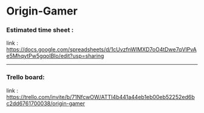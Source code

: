 # Origin-Gamer



### Estimated time sheet :
link : https://docs.google.com/spreadsheets/d/1cUvzfnWlMXD7oO4tDwe7qVlPvAe5MhqytPw5gqoIBlo/edit?usp=sharing

-----------------------

### Trello board:
link : https://trello.com/invite/b/71NfcwOW/ATTI4b441a44eb1eb00eb52252ed6bc2dd6761700038/origin-gamer
